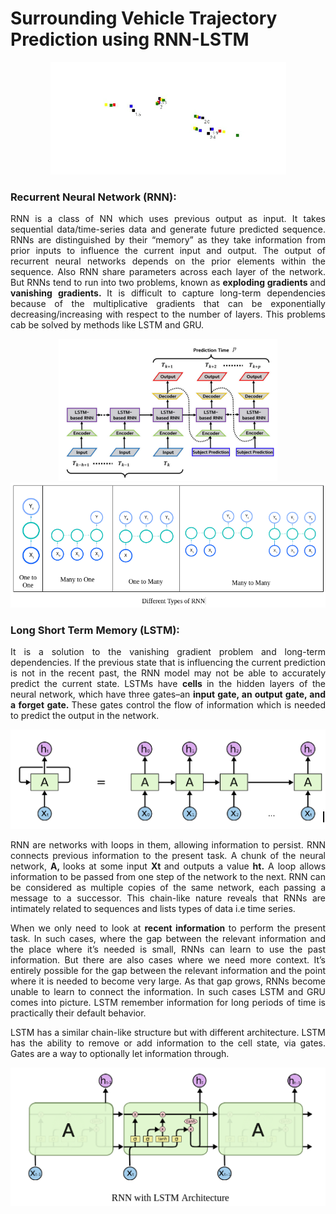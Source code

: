 # Surrounding Vehicle Trajectory Prediction using RNN-LSTM

<p align="center">
  <img src="https://github.com/sanketsalunkhe12/RNN-LSTM/blob/main/readme_data/ezgif.com-gif-maker%20(1).gif">
</p>

### Recurrent Neural Network (RNN):

<p align="justify"> RNN is a class of NN which uses previous output as input. It takes sequential data/time-series data and generate future predicted sequence. RNNs are distinguished by their “memory” as they take information from prior inputs to influence the current input and output. The output of recurrent neural networks depends on the prior elements within the sequence. Also RNN share parameters across each layer of the network. But RNNs tend to run into two problems, known as <b> exploding gradients </b> and <b> vanishing gradients. </b> It is difficult to capture long-term dependencies because of the multiplicative gradients that can be exponentially decreasing/increasing with respect to the number of layers. This problems cab be solved by methods like LSTM and GRU.</p>

<p align="center">
  <img src="https://github.com/sanketsalunkhe12/RNN-LSTM/blob/main/readme_data/Screenshot%20from%202022-08-03%2009-59-45.png" width="350">
  <img src="https://github.com/sanketsalunkhe12/RNN-LSTM/blob/main/readme_data/Screenshot%20from%202022-08-03%2010-49-11.png" width="550">
</p>

### Long Short Term Memory (LSTM):

<p align="justify"> It is a solution to the vanishing gradient problem and long-term dependencies. If the previous state that is influencing the current prediction is not in the recent past, the RNN model may not be able to accurately predict the current state. LSTMs have <b> cells </b> in the hidden layers of the neural network, which have three gates–an <b> input gate, an output gate, and a forget gate. </b> These gates control the flow of information which is needed to predict the output in the network. </p>

<p align="center">
  <img src="https://github.com/sanketsalunkhe12/RNN-LSTM/blob/main/readme_data/Screenshot%20from%202022-08-03%2011-45-56.png">
</p>

<p align="justify"> RNN are networks with loops in them, allowing information to persist. RNN connects previous information to the present task. A chunk of the neural network, <b> A, </b> looks at some input <b> Xt </b> and outputs a value <b> ht.</b> A loop allows information to be passed from one step of the network to the next. RNN can be considered as multiple copies of the same network, each passing a message to a successor. This chain-like nature reveals that RNNs are intimately related to sequences and lists types of data i.e time series. </p>

<p align="justify"> When we only need to look at <b> recent information </b> to perform the present task. In such cases, where the gap between the relevant information and the place where it’s needed is small, RNNs can learn to use the past information. But there are also cases where we need more context. It’s entirely possible for the gap between the relevant information and the point where it is needed to become very large. As that gap grows, RNNs become unable to learn to connect the information. In such cases LSTM and GRU comes into picture. LSTM remember information for long periods of time is practically their default behavior. </p>

<p align="justify"> LSTM has a similar chain-like structure but with different architecture. LSTM has the ability to remove or add information to the cell state, via gates. Gates are a way to optionally let information through. </p>

<p align="center">
  <img src="https://github.com/sanketsalunkhe12/RNN-LSTM/blob/main/readme_data/Screenshot%20from%202022-08-03%2012-17-19.png">
</p>


